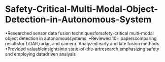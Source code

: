 # Safety-Critical-Multi-Modal-Object-Detection-in-Autonomous-System
•Researched sensor data fusion techniquesforsafety-critical multi-modal object detection in
autonomoussystems.
•Reviewed 10+ paperscomparing resultsfor LiDAR,radar, and camera. Analyzed early and late
fusion methods.
•Provided valuableinsightsinto state-of-the-artresearch,emphasizing safety and employing datadriven analysis
